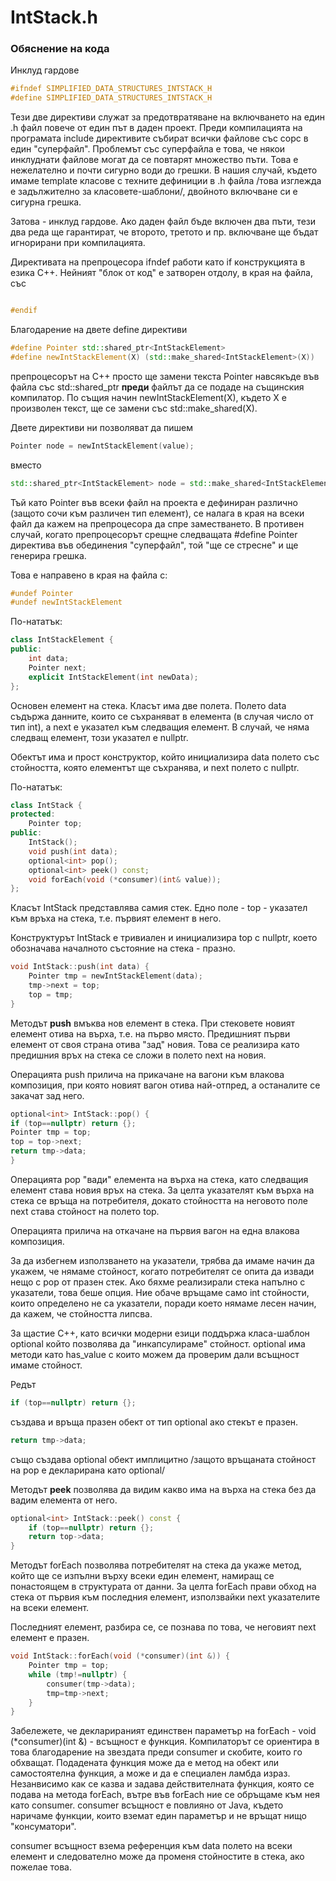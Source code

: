 # IntStack.h

### Обяснение на кода

Инклуд гардове
```c++
#ifndef SIMPLIFIED_DATA_STRUCTURES_INTSTACK_H
#define SIMPLIFIED_DATA_STRUCTURES_INTSTACK_H
```

Тези две директиви служат за предотвратяване на включването на един .h файл повече от един път в даден проект. 
Преди компилацията на програмата include директивите събират всички файлове със сорс в един "суперфайл". Проблемът със 
суперфайла е това, че някои инклуднати файлове могат да се повтарят множество пъти. 
Това е нежелателно и почти сигурно води до грешки. В нашия случай, където имаме template класове с техните дефиниции 
в .h файла /това изглежда е задължително за класовете-шаблони/, двойното включване си е сигурна грешка.

Затова - инклуд гардове. Ако даден файл бъде включен два пъти, тези два реда ще гарантират, че второто, третото и пр. 
включване ще бъдат игнорирани при компилацията. 

Директивата на препроцесора ifndef работи като if конструкцията в езика C++. Нейният "блок от код" е затворен отдолу, 
в края на файла, със
```c++

#endif

```

Благодарение на двете define директиви

```c++
#define Pointer std::shared_ptr<IntStackElement>
#define newIntStackElement(X) (std::make_shared<IntStackElement>(X))
```

препроцесорът на C++ просто ще замени текста Pointer навсякъде във 
файла със std::shared_ptr<IntStackElement> **преди** файлът да се подаде на същинския компилатор.
По същия начин newIntStackElement(X), където X е произволен текст, ще се замени със std::make_shared<IntStackElement>(X).

Двете директиви ни позволяват да пишем
```c++
Pointer node = newIntStackElement(value);
```
вместо 

```c++
std::shared_ptr<IntStackElement> node = std::make_shared<IntStackElement>(value);
```

Тъй като Pointer във всеки файл на проекта е дефиниран различно (защото сочи към различен тип елемент), 
се налага в края на всеки файл да кажем на препроцесора да спре заместването. В противен случай, когато препроцесорът
срещне следващата #define Pointer директива във обединения "суперфайл", той "ще се стресне" и ще генерира грешка. 

Това е направено в края на файла с: 

```c++
#undef Pointer
#undef newIntStackElement
```

По-нататък: 

```c++
class IntStackElement {
public:
    int data;
    Pointer next;
    explicit IntStackElement(int newData);
};
```

Основен елемент на стека. Класът има две полета. Полето data съдържа данните, които се съхраняват в елемента (в случая
число от тип int), а next е указател към следващия елемент. В случай, че няма следващ елемент, този указател е nullptr.

Обектът има и прост конструктор, който инициализира data полето със стойността, която елементът ще съхранява, и next полето 
с nullptr.

По-нататък:

```c++
class IntStack {
protected:
    Pointer top;
public:
    IntStack();
    void push(int data);
    optional<int> pop();
    optional<int> peek() const;
    void forEach(void (*consumer)(int& value));
};
```

Класът IntStack представлява самия стек. Едно поле - top - указател към връха на стека, т.е. първият елемент в него.

Конструктурът IntStack е тривиален и инициализира top с nullptr, което обозначава началното състояние на стека - празно. 

```c++
void IntStack::push(int data) {
    Pointer tmp = newIntStackElement(data);
    tmp->next = top;
    top = tmp;
}
```

Методът **push** вмъква нов елемент в стека. При стековете новият елемент отива на върха, т.е. на първо място. Предишният първи 
елемент от своя страна отива "зад" новия. Това се реализира като предишния връх на стека се сложи в полето next на новия. 

Операцията push прилича на прикачане на вагони към влакова композиция, при която новият вагон отива най-отпред, а останалите
се закачат зад него.

```c++
optional<int> IntStack::pop() {
if (top==nullptr) return {};
Pointer tmp = top;
top = top->next;
return tmp->data;
}
```

Операцията pop "вади" елемента на върха на стека, като следващия елемент става новия връх на стека. За целта указателят 
към върха на стека се връща на потребителя, докато стойността на неговото поле next става стойност на полето top. 

Операцията прилича на откачане на първия вагон на една влакова композиция.

За да избегнем използването на указатели, трябва да имаме начин да укажем, че нямаме стойност, когато потребителят се опита
да извади нещо с pop от празен стек. Ако бяхме реализирали стека напълно с указатели, това беше опция. 
Ние обаче връщаме само int стойности, които определено не са указатели, поради което нямаме лесен начин, да кажем, 
че стойността липсва. 

За щастие C++, като всички модерни езици поддържа класа-шаблон optional който позволява да "инкапсулираме" стойност. 
optional има методи като has_value с които можем да проверим дали всъщност имаме стойност. 

Редът
```c++
if (top==nullptr) return {};
```
създава и връща празен обект от тип optional ако стекът е празен.

```c++
return tmp->data;
```

също създава optional обект имплицитно /защото връщаната стойност на pop е декларирана като optional/


Методът **peek** позволява да видим какво има на върха на стека без да вадим елемента от него. 
```c++
optional<int> IntStack::peek() const {
    if (top==nullptr) return {};
    return top->data;
}
```

Методът forEach позволява потребителят на стека да укаже метод, който ще се изпълни върху всеки един елемент, 
намиращ се понастоящем в структурата от данни. За целта forEach прави обход на стека от първия към последния 
елемент, използвайки next указателите на всеки елемент. 

Последният елемент, разбира се, се познава по това, че неговият next елемент е празен.

```c++
void IntStack::forEach(void (*consumer)(int &)) {
    Pointer tmp = top;
    while (tmp!=nullptr) {
        consumer(tmp->data);
        tmp=tmp->next;
    }
}
```

Забележете, че декларираният единствен параметър на forEach - void (*consumer)(int &) - всъщност е функция. Компилаторът 
се ориентира в това благодарение на звездата преди consumer и скобите, които го обхващат. Подадената функция може да е 
метод на обект или самостоятелна функция, а може и да е специален ламбда израз. Незанвисимо как се казва и задава 
действителната функция, която се подава на метода forEach, вътре във forEach ние се обръщаме към нея като consumer. 
consumer всъщност е повлияно от Java, където наричаме функции, които вземат един параметър и не връщат нищо "консуматори".

consumer всъщност взема референция към data полето на всеки елемент и следователно може да променя стойностите в стека, 
ако пожелае това.

